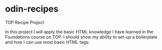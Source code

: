 # odin-recipes
TOP Recipe Project

In this project I will apply the basic HTML knowledge I have learned in the Foundations course on TOP. I should show my ability to set-up a boilerplate and how I can use most basic HTML tags: <title>, <body>, <h> tags, <em>, <strong>, <a>, and <img>. I should also demonstrate knowledge and understanding of attributes for elements as well.